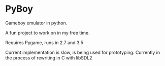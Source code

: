 # PyBoy
Gameboy emulator in python.

A fun project to work on in my free time.

Requires Pygame, runs in 2.7 and 3.5

Current implementation is slow, is being used for prototyping. Currently in the process of rewriting in C with libSDL2
